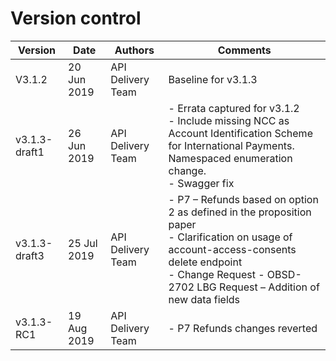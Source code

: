 # Version control

| Version |Date |Authors |Comments |
| --- |--- |--- |--- |
| V3.1.2 |20 Jun 2019 |API Delivery Team |Baseline for v3.1.3 |
| v3.1.3-draft1 |26 Jun 2019 |API Delivery Team | - Errata captured for v3.1.2<BR/>- Include missing NCC as Account Identification Scheme for International Payments. Namespaced enumeration change.<BR/>- Swagger fix|
| v3.1.3-draft3 |25 Jul 2019 |API Delivery Team |- P7 – Refunds based on option 2 as defined in the proposition paper<BR/>- Clarification on usage of account-access-consents delete endpoint<BR/>- Change Request - OBSD-2702 LBG Request – Addition of new data fields|
| v3.1.3-RC1 |19 Aug 2019 |API Delivery Team |- P7 Refunds changes reverted<BR/> |

